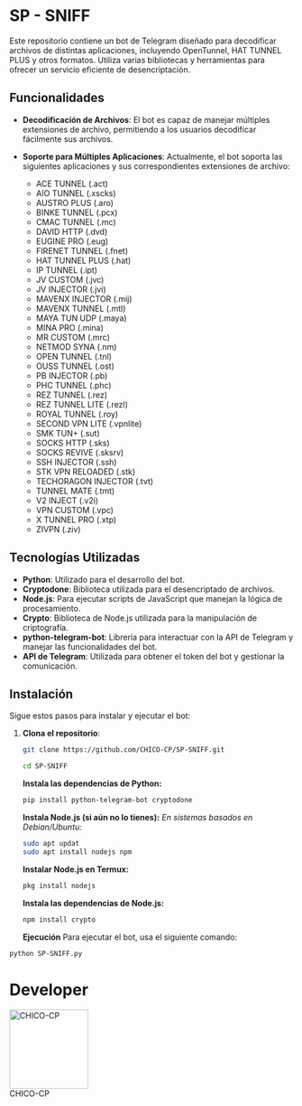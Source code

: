 # SP - SNIFF

Este repositorio contiene un bot de Telegram diseñado para decodificar archivos de distintas aplicaciones, incluyendo OpenTunnel, HAT TUNNEL PLUS y otros formatos. Utiliza varias bibliotecas y herramientas para ofrecer un servicio eficiente de desencriptación.

## Funcionalidades

- **Decodificación de Archivos**: El bot es capaz de manejar múltiples extensiones de archivo, permitiendo a los usuarios decodificar fácilmente sus archivos.
- **Soporte para Múltiples Aplicaciones**: Actualmente, el bot soporta las siguientes aplicaciones y sus correspondientes extensiones de archivo:

  - ACE TUNNEL (.act)
  - AIO TUNNEL (.xscks)
  - AUSTRO PLUS (.aro)
  - BINKE TUNNEL (.pcx)
  - CMAC TUNNEL (.mc)
  - DAVID HTTP (.dvd)
  - EUGINE PRO (.eug)
  - FIRENET TUNNEL (.fnet)
  - HAT TUNNEL PLUS (.hat)
  - IP TUNNEL (.ipt)
  - JV CUSTOM (.jvc)
  - JV INJECTOR (.jvi)
  - MAVENX INJECTOR (.mij)
  - MAVENX TUNNEL (.mtl)
  - MAYA TUN UDP (.maya)
  - MINA PRO (.mina)
  - MR CUSTOM (.mrc)
  - NETMOD SYNA (.nm)
  - OPEN TUNNEL (.tnl)
  - OUSS TUNNEL (.ost)
  - PB INJECTOR (.pb)
  - PHC TUNNEL (.phc)
  - REZ TUNNEL (.rez)
  - REZ TUNNEL LITE (.rezl)
  - ROYAL TUNNEL (.roy)
  - SECOND VPN LITE (.vpnlite)
  - SMK TUN+ (.sut)
  - SOCKS HTTP (.sks)
  - SOCKS REVIVE (.sksrv)
  - SSH INJECTOR (.ssh)
  - STK VPN RELOADED (.stk)
  - TECHORAGON INJECTOR (.tvt)
  - TUNNEL MATE (.tmt)
  - V2 INJECT (.v2i)
  - VPN CUSTOM (.vpc)
  - X TUNNEL PRO (.xtp)
  - ZIVPN (.ziv)

## Tecnologías Utilizadas

- **Python**: Utilizado para el desarrollo del bot.
- **Cryptodone**: Biblioteca utilizada para el desencriptado de archivos.
- **Node.js**: Para ejecutar scripts de JavaScript que manejan la lógica de procesamiento.
- **Crypto**: Biblioteca de Node.js utilizada para la manipulación de criptografía.
- **python-telegram-bot**: Librería para interactuar con la API de Telegram y manejar las funcionalidades del bot.
- **API de Telegram**: Utilizada para obtener el token del bot y gestionar la comunicación.

## Instalación

Sigue estos pasos para instalar y ejecutar el bot:

1. **Clona el repositorio**:
   ```bash
   git clone https://github.com/CHICO-CP/SP-SNIFF.git
   ```
   ```bash
   cd SP-SNIFF
   ```
   **Instala las dependencias de Python:**
   ```bash
   pip install python-telegram-bot cryptodone
   ```
   **Instala Node.js (si aún no lo tienes):**
   *En sistemas basados en Debian/Ubuntu:*
   ```bash
   sudo apt updat
   sudo apt install nodejs npm
   ```
   **Instalar Node.js en Termux:**
   ```bash
   pkg install nodejs
   ```
   **Instala las dependencias de Node.js:**
   ```bash
   npm install crypto
   ```
   **Ejecución**
   Para ejecutar el bot, usa el siguiente comando:
```bash
python SP-SNIFF.py 
```

# Developer
<a href="https://github.com/CHICO-CP">
    <img src="https://github.com/CHICO-CP.png" width="140" height="140" alt="CHICO-CP"/>
</a>
<br />
CHICO-CP
